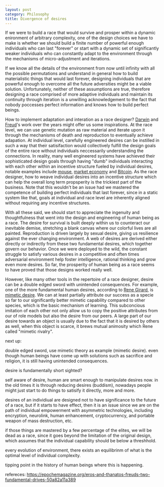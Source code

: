 ```yaml
---
layout: post
category: Philosophy
title: Divergence of desires
---
```


If we were to build a race that would survive and prosper within a
dynamic enironment of arbitrary complexity, one of the design choices
we have to make is whether we should build a finite number of powerful
enough individuals who can last "forever" or start with a dynamic set
of significantly weaker individuals who can constantly adapt to the
environment through the mechanisms of micro-adjustment and iterations.

If we know all the details of the environment from now until infinity
with all the possible permutations and understand in general how to
build materialistic things that would last forever, designing
individuals that are powerful enough to overcome all the future
adversities might be a viable solution. Unfortunately, neither of
these assumptions are true, therefore designing a race comprised
of more adaptive individuals and maintain its continuity through
iteration is a unwilling acknowledgement to the fact that nobody
poccesses perfect information and knows how to build perfect beings.

How to implement adaptation and interation as a race designer?
[Darwin](https://en.wikipedia.org/wiki/Charles_Darwin) and
[Freud](https://en.wikipedia.org/wiki/Sigmund_Freud)'s work over the
years might offer us some inspirations. At the race level, we can use
genetic mutation as raw material and iterate upon it through the
mechanisms of death and reproduction to eventually achieve adapation. At
individual level, carefully engineered desires can be instilled in
such a way that their satisifaction would collectively fulfill the
design goals of the entire race without individuals neccessarily
understanding the connections. In reality, many well engineered systems
have achieved their sophisticated design goals through having "dumb"
individuals interacting with each other within an incentive structure
fueled by individual desires, notable examples include
[mouse](https://en.wikipedia.org/wiki/Mouse), [market
economy](https://en.wikipedia.org/wiki/Market_economy) and
[Bitcoin](https://en.wikipedia.org/wiki/Bitcoin).  As the race
designer, how to weave individual desires into an incentive structure
which can help the overall long term propsperity is the
trickiest part of the business. Note that this wouldn't be an issue
had we mastered the competence of building perfect individuals that
last forever, since in a static system like that, goals at individual
and race level are inherently aligned without requiring
any incentive structures.

With all these said, we should start to appreciate the ingenuity and
thoughtfulness that went into the design and engineering of human
being as a race. The desire for survival is built deeply within us to
counteract our inevitable demise, stretching a blank canvas where our
colorful lives are all painted. Reproduction is driven largely by
sexual desire, giving us resilience against the ever changing
environment. A web of desires are derived either directly or
indirectly from these two fundamental desires, which together govern
our behavior. Once we were deployed to the wild, the constant struggle
to satisfy various desires in a competitive and often times
adversarial environment help foster intelligence, rational thinking
and grow even more desires. So far, the prosperity of human being as a
race seems to have proved that those designs worked really well.

However, like many other tools in the repertoire of a race designer,
desire can be a double edged sword with unintended consequences. For
example, one of the more fundamental human desires, according to [Rene
Girard](https://en.wikipedia.org/wiki/Ren%C3%A9_Girard), is [mimetic
desire](https://www.iep.utm.edu/girard/#H2). We can at least partially
attribute our success as a specie so far to our significantly better
mimetic capability compared to other species, which is the basic
mechanism of learning. This subconcious imitation of each other not
only allow us to copy the positive attributes from our of role models
but also the desire from our peers. A large part of our desire towards
an object is usually due to the fact that it is desired by others as
well, when this object is scarce, it brews mutual animosity which Rene
called "mimetic rivalry". 

next up:

double edged sword, use mimetic theory as example (mimetic desire). even though human
beings have come up with solutions such as sacrifice and religion, it
is still having unintended consequences.

desire is fundamentally short sighted?

self aware of desire, human are smart enough to manipulate desires now. in the old times it
is through reducing desires (buddism), nowadays people might just
start to do things to satisify it directly, more and more.

desires of an individiual are designed not to have significance to the
future of a race, but if it starts to have effect, then it is an issue
since we are on the path of individual empowerment with asymmetric
technologies, including encryption, neurolink, human enhancement,
cryptocurrency, and portable weapon of mass destruction, etc.

if those things are mastered by a few percentage of the elites, we
will be dead as a race, since it goes beyond the limitation of the
original design, which assumes that the individual capability should
be below a threshhold.

every evolution of environment, there exists an equilibrinm of what is
the optimal level of individual complexity.

tipping point in the history of human beings where this is happening.


refereces:
https://epochemagazine.org/eros-and-thanatos-freuds-two-fundamental-drives-50a82a11a389